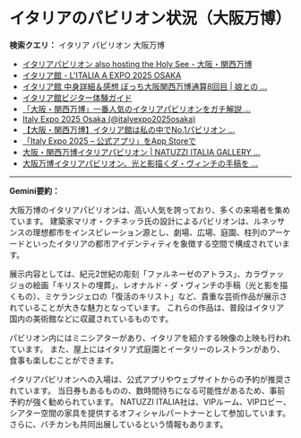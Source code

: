 # イタリアのパビリオン状況（大阪万博）

**検索クエリ：** イタリア パビリオン 大阪万博

- [イタリアパビリオン also hosting the Holy See - 大阪・関西万博](https://www.expo2025.or.jp/official-participant/italy/)
- [イタリア館 - L'ITALIA A EXPO 2025 OSAKA](https://www.italyexpo2025osaka.it/ja/itariaguan)
- [イタリア館 中身詳細＆感想 ぼっち大阪関西万博通算8回目 | 娘との ...](https://ameblo.jp/wakochi0316/entry-12905719318.html)
- [イタリア館ビジター体験ガイド](https://www.italyexpo2025osaka.it/ja)
- [「大阪・関西万博」一番人気のイタリアパビリオンをガチ解説 ...](https://lovewalker.jp/elem/000/004/268/4268276/)
- [Italy Expo 2025 Osaka (@italyexpo2025osaka)](https://www.instagram.com/italyexpo2025osaka/?hl=ja)
- [【大阪・関西万博】イタリア館は私の中でNo.1パビリオン ...](https://yukonosuke.com/entry/osaka_banpaku_italy)
- [「Italy Expo 2025 – 公式アプリ」をApp Storeで](https://apps.apple.com/jp/app/italy-expo-2025-%E5%85%AC%E5%BC%8F%E3%82%A2%E3%83%97%E3%83%AA/id6744029374)
- [大阪・関西万博イタリアパビリオン | NATUZZI ITALIA GALLERY ...](https://www.natuzzi-italia.jp/topics/%E5%A4%A7%E9%98%AA%E3%83%BB%E9%96%A2%E8%A5%BF%E4%B8%87%E5%8D%9A%E3%82%A4%E3%82%BF%E3%83%AA%E3%82%A2%E3%83%91%E3%83%93%E3%83%AA%E3%82%AA%E3%83%B3/)
- [大阪万博イタリアパビリオン、光と影描くダ・ヴィンチの手稿を ...](https://www.nikkei.com/article/DGXZQOUF149SJ0U5A710C2000000/)


---

**Gemini要約：**

大阪万博のイタリアパビリオンは、高い人気を誇っており、多くの来場者を集めています。  建築家マリオ・クチネッラ氏の設計によるパビリオンは、ルネッサンスの理想都市をインスピレーション源とし、劇場、広場、庭園、柱列のアーケードといったイタリアの都市アイデンティティを象徴する空間で構成されています。

展示内容としては、紀元2世紀の彫刻「ファルネーゼのアトラス」、カラヴァッジョの絵画「キリストの埋葬」、レオナルド・ダ・ヴィンチの手稿（光と影を描くもの）、ミケランジェロの「復活のキリスト」など、貴重な芸術作品が展示されていることが大きな魅力となっています。  これらの作品は、普段はイタリア国内の美術館などに収蔵されているものです。

パビリオン内にはミニシアターがあり、イタリアを紹介する映像の上映も行われています。  また、屋上にはイタリア式庭園とイータリーのレストランがあり、食事も楽しむことができます。

イタリアパビリオンへの入場は、公式アプリやウェブサイトからの予約が推奨されています。  当日券もあるものの、数時間待ちになる可能性があるため、事前予約が強く勧められています。  NATUZZI ITALIA社は、VIPルーム、VIPロビー、シアター空間の家具を提供するオフィシャルパートナーとして参加しています。  さらに、バチカンも共同出展しているという情報もあります。

